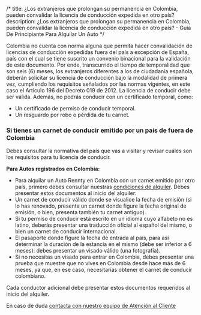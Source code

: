 /*title: ¿Los extranjeros que prolongan su permanencia en Colombia, pueden convalidar la licencia de conducción expedida en otro país?description: ¿Los extranjeros que prolongan su permanencia en Colombia, pueden convalidar la licencia de conducción expedida en otro país? - Guía De Principiante Para Alquilar Un Auto*/Colombia no cuenta con norma alguna que permita hacer convalidación de licencias de conducción expedidas fuera del país a excepción de España, país con el cual se tiene suscrito un convenio binacional para la validación de este documento.Por ende, transcurrido el tiempo de temporalidad que son seis (6) meses, los extranjeros diferentes a los de ciudadanía española, deberán solicitar su licencia de conducción bajo la modalidad de primera vez, cumpliendo los requisitos señalados por las normas vigentes, en este caso el Artículo 196 del Decreto 019 de 2012.La licencia de conducir debe ser válida.Además, no podrás conducir con un certificado temporal, como:* Un certificado de permiso de conducir temporal.* Un resguardo por robo o pérdida de tu carnet.### Si tienes un carnet de conducir emitido por un país de fuera de ColombiaDebes consultar la normativa del país que vas a visitar y revisar cuáles son los requisitos para tu licencia de conducir.**Para Autos registrados en Colombia:*** Para alquilar un Auto Rennty en Colombia con un carnet emitido por otro país, primero debes consultar nuestras [condiciones de alquiler](/es/ayudar/para-conductores/guia-de-principiante-para-alquilar-un-auto/que-condiciones-debo-cumplir-para-poder-alquilar-un-auto-con-rennty). Debes presentar estos documentos al inicio del alquiler:* Un carnet de conducir válido donde se visualice la fecha de emisión (si lo has renovado, presenta un carnet donde figure la fecha original de emisión, o bien, presenta también tu carnet antiguo).* Si tu permiso de conducir está escrito en un idioma cuyo alfabeto no es latino, deberás presentar una traducción oficial al español del mismo, o bien un carnet de conducir internacional.* El pasaporte donde figure la fecha de entrada al país, para así determinar la duración de la estancia en el mismo (debe ser inferior a 6 meses): debes presentar un visado válido (una fotografía).* Si no necesitas un visado para entrar en Colombia, debes presentar una prueba que muestre que no vives en Colombia desde hace más de 6 meses, ya que, en ese caso, necesitarías obtener el carnet de conducir colombiano.Cada conductor adicional debe presentar estos documentos requeridos al inicio del alquiler.En caso de duda [contacta con nuestro equipo de Atención al Cliente](/es/contacto)